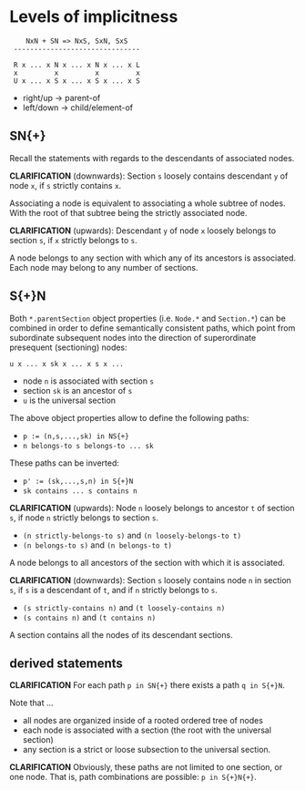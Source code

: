 
<!-- ======================================================================= -->
# Levels of implicitness

```
    NxN + SN => NxS, SxN, SxS
 -------------------------------

 R x ... x N x ... x N x ... x L
 x         x         x         x
 U x ... x S x ... x S x ... x S
```

* right/up -> parent-of
* left/down -> child/element-of

<!-- ======================================================================= -->
## SN{+}

Recall the statements with regards to the descendants of associated nodes.

**CLARIFICATION**
(downwards): Section `s` loosely contains descendant `y` of node `x`,
if `s` strictly contains `x`.

Associating a node is equivalent to associating a whole subtree of nodes.
With the root of that subtree being the strictly associated node.

**CLARIFICATION**
(upwards): Descendant `y` of node `x` loosely belongs to section `s`,
if `x` strictly belongs to `s`.

A node belongs to any section with which any of its ancestors is associated.
Each node may belong to any number of sections.

<!-- ======================================================================= -->
## S{+}N

Both `*.parentSection` object properties (i.e. `Node.*` and `Section.*`) can
be combined in order to define semantically consistent paths, which point from
subordinate subsequent nodes into the direction of superordinate presequent
(sectioning) nodes:

``` 
u x ... x sk x ... x s x ...
```

* node `n` is associated with section `s`
* section `sk` is an ancestor of `s`
* `u` is the universal section

The above object properties allow to define the following paths:

* `p := (n,s,...,sk) in NS{+}`
* `n belongs-to s belongs-to ... sk`

These paths can be inverted:

* `p' := (sk,...,s,n) in S{+}N`
* `sk contains ... s contains n`

**CLARIFICATION**
(upwards): Node `n` loosely belongs to ancestor `t` of section `s`,
if node `n` strictly belongs to section `s`.

* `(n strictly-belongs-to s)` and `(n loosely-belongs-to t)`
* `(n belongs-to s)` and `(n belongs-to t)`

A node belongs to all ancestors of the section with which it is associated.

**CLARIFICATION**
(downwards): Section `s` loosely contains node `n` in section `s`,
if `s` is a descendant of `t`, and if `n` strictly belongs to `s`.

* `(s strictly-contains n)` and `(t loosely-contains n)`
* `(s contains n)` and `(t contains n)`

A section contains all the nodes of its descendant sections.

<!-- ======================================================================= -->
## derived statements

**CLARIFICATION**
For each path `p in SN{+}` there exists a path `q in S{+}N`.

Note that ...

* all nodes are organized inside of a rooted ordered tree of nodes
* each node is associated with a section (the root with the universal section)
* any section is a strict or loose subsection to the universal section.

**CLARIFICATION**
Obviously, these paths are not limited to one section, or one node.
That is, path combinations are possible: `p in S{+}N{+}`.
